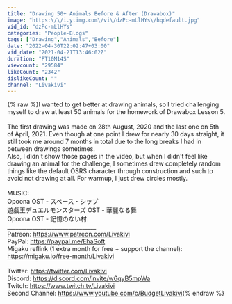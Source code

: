 ```yaml
---
title: "Drawing 50+ Animals Before & After (Drawabox)"
image: "https:\/\/i.ytimg.com\/vi\/dzPc-mLlHYs\/hqdefault.jpg"
vid_id: "dzPc-mLlHYs"
categories: "People-Blogs"
tags: ["Drawing","Animals","Before"]
date: "2022-04-30T22:02:47+03:00"
vid_date: "2021-04-21T13:46:02Z"
duration: "PT10M14S"
viewcount: "29584"
likeCount: "2342"
dislikeCount: ""
channel: "Livakivi"
---
```

{% raw %}I wanted to get better at drawing animals, so I tried challenging myself to draw at least 50 animals for the homework of Drawabox Lesson 5.<br /><br />The first drawing was made on 28th August, 2020 and the last one on 5th of April, 2021. Even though at one point I drew for nearly 30 days straight, it still took me around 7 months in total due to the long breaks I had in between drawings sometimes.<br />Also, I didn't show those pages in the video, but when I didn't feel like drawing an animal for the challenge, I sometimes drew completely random things like the default OSRS character through construction and such to avoid not drawing at all. For warmup, I just drew circles mostly.<br /><br />MUSIC:<br />Opoona OST - スペース・シップ<br />遊戯王デュエルモンスターズ OST - 華麗なる舞<br />Opoona OST - 記憶のない村<br />________________________________<br />Patreon: <a rel="nofollow" target="blank" href="https://www.patreon.com/Livakivi">https://www.patreon.com/Livakivi</a><br />PayPal: <a rel="nofollow" target="blank" href="https://paypal.me/EhaSoft">https://paypal.me/EhaSoft</a><br />Migaku reflink (1 extra month for free + support the channel): <a rel="nofollow" target="blank" href="https://migaku.io/free-month/Livakivi">https://migaku.io/free-month/Livakivi</a><br /><br />Twitter: <a rel="nofollow" target="blank" href="https://twitter.com/Livakivi">https://twitter.com/Livakivi</a><br />Discord: <a rel="nofollow" target="blank" href="https://discord.com/invite/w6qyB5mpWa">https://discord.com/invite/w6qyB5mpWa</a><br />Twitch: <a rel="nofollow" target="blank" href="https://www.twitch.tv/Livakivi">https://www.twitch.tv/Livakivi</a><br />Second Channel: <a rel="nofollow" target="blank" href="https://www.youtube.com/c/BudgetLivakivi">https://www.youtube.com/c/BudgetLivakivi</a>{% endraw %}
